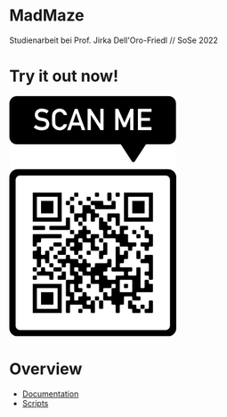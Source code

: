 # MadMaze

Studienarbeit bei Prof. Jirka Dell'Oro-Friedl // SoSe 2022

# Try it out now!

![QR Code](QRToGame.png)

# Overview
- [Documentation](https://github.com/vale-sch/MadMaze/blob/main/MadMaze-Dokumentation.pdf) 
- [Scripts](https://github.com/vale-sch/MadMaze/tree/main/Script/Source) 

